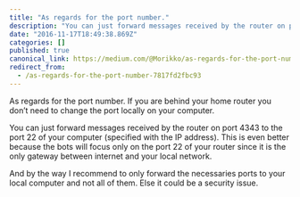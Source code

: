 ```yaml
---
title: "As regards for the port number."
description: "You can just forward messages received by the router on port 4343 to the port 22 of your computer (specified with the IP address). This is…"
date: "2016-11-17T18:49:38.869Z"
categories: []
published: true
canonical_link: https://medium.com/@Morikko/as-regards-for-the-port-number-7817fd2fbc93
redirect_from:
  - /as-regards-for-the-port-number-7817fd2fbc93
---
```


As regards for the port number. If you are behind your home router you don’t need to change the port locally on your computer.

You can just forward messages received by the router on port 4343 to the port 22 of your computer (specified with the IP address). This is even better because the bots will focus only on the port 22 of your router since it is the only gateway between internet and your local network.

And by the way I recommend to only forward the necessaries ports to your local computer and not all of them. Else it could be a security issue.
